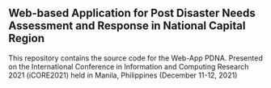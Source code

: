 ## Web-based Application for Post Disaster Needs Assessment and Response in National Capital Region

This repository contains the source code for the Web-App PDNA. Presented on the International Conference in Information and
Computing Research 2021 (iCORE2021) held in Manila, Philippines
(December 11-12, 2021)
